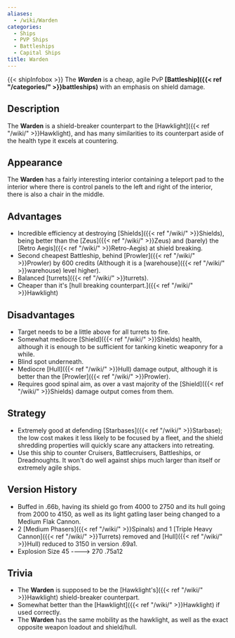 ```yaml
---
aliases:
  - /wiki/Warden
categories:
  - Ships
  - PVP Ships
  - Battleships
  - Capital Ships
title: Warden
---
```


{{< shipInfobox >}} The **_Warden_** is a cheap, agile PvP **[Battleship]({{< ref "/categories/" >}}battleships)** with an emphasis on shield damage.

## Description

The **Warden** is a shield-breaker counterpart to the [Hawklight]({{< ref "/wiki/" >}}Hawklight), and has many similarities to its counterpart aside of the health type it excels at countering.

## Appearance

The **Warden** has a fairly interesting interior containing a teleport pad to the interior where there is control panels to the left and right of the interior, there is also a chair in the middle.

## Advantages

- Incredible efficiency at destroying [Shields]({{< ref "/wiki/" >}}Shields), being better than the [Zeus]({{< ref "/wiki/" >}}Zeus) and (barely) the [Retro Aegis]({{< ref "/wiki/" >}}Retro-Aegis) at shield breaking.
- Second cheapest Battleship, behind [Prowler]({{< ref "/wiki/" >}}Prowler) by 600 credits (Although it is a [warehouse]({{< ref "/wiki/" >}}warehouse) level higher).
- Balanced [turrets]({{< ref "/wiki/" >}}turrets).
- Cheaper than it's [hull breaking counterpart.]({{< ref "/wiki/" >}}Hawklight)

## Disadvantages

- Target needs to be a little above for all turrets to fire.
- Somewhat mediocre [Shield]({{< ref "/wiki/" >}}Shields) health, although it is enough to be sufficient for tanking kinetic weaponry for a while.
- Blind spot underneath.
- Mediocre [Hull]({{< ref "/wiki/" >}}Hull) damage output, although it is better than the [Prowler]({{< ref "/wiki/" >}}Prowler).
- Requires good spinal aim, as over a vast majority of the [Shield]({{< ref "/wiki/" >}}Shields) damage output comes from them.

## Strategy

- Extremely good at defending [Starbases]({{< ref "/wiki/" >}}Starbase); the low cost makes it less likely to be focused by a fleet, and the shield shredding properties will quickly scare any attackers into retreating.
- Use this ship to counter Cruisers, Battlecruisers, Battleships, or Dreadnoughts. It won't do well against ships much larger than itself or extremely agile ships.

## Version History

- Buffed in .66b, having its shield go from 4000 to 2750 and its hull going from 2000 to 4150, as well as its light gatling laser being changed to a Medium Flak Cannon.
- 2 [Medium Phasers]({{< ref "/wiki/" >}}Spinals) and 1 [Triple Heavy Cannon]({{< ref "/wiki/" >}}Turrets) removed and [Hull]({{< ref "/wiki/" >}}Hull) reduced to 3150 in version .69a1.
- Explosion Size 45 ----> 270 .75a12

## Trivia

- The **Warden** is supposed to be the [Hawklight's]({{< ref "/wiki/" >}}Hawklight) shield-breaker counterpart.
- Somewhat better than the [Hawklight]({{< ref "/wiki/" >}}Hawklight) if used correctly.
- The **Warden** has the same mobility as the hawklight, as well as the exact opposite weapon loadout and shield/hull.
